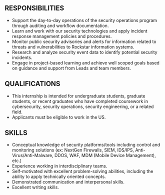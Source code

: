 
## **RESPONSIBILITIES**
- Support the day-to-day operations of the security operations program through auditing and workflow documentation.
- Learn and work with our security technologies and apply incident response management policies and procedures.
- Monitor public security advisories and alerts for information related to threats and vulnerabilities to Rockstar information systems.
- Research and analyze security event data to identify potential security incidents.
- Engage in project-based learning and achieve well scoped goals based on guidance and support from Leads and team members.

## **QUALIFICATIONS**
- This internship is intended for undergraduate students, graduate students, or recent graduates who have completed coursework in cybersecurity, security operations, security engineering, or a related field.
- Applicants must be eligible to work in the US.

## **SKILLS**
- Conceptual knowledge of security platforms/tools including control and monitoring solutions (ex: NextGen Firewalls, SIEM, IDS/IPS, Anti-Virus/Anti-Malware, DDOS, WAF, MDM (Mobile Device Management), etc.)
- Experience working in interdisciplinary teams.
- Self-motivated with excellent problem-solving abilities, including the ability to apply technically oriented concepts.
- Demonstrated communication and interpersonal skills.
- Excellent writing skills.
